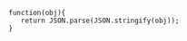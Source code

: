<!--
 * @Description: 
 * @Author: hetengfei
 * @Github: https://github.com/avrinfly
 * @Date: 2019-08-19 23:13:53
 * @LastEditors: hetengfei
 * @LastEditTime: 2019-08-19 23:13:53
 -->
```
function(obj){
   return JSON.parse(JSON.stringify(obj)); 
}
```